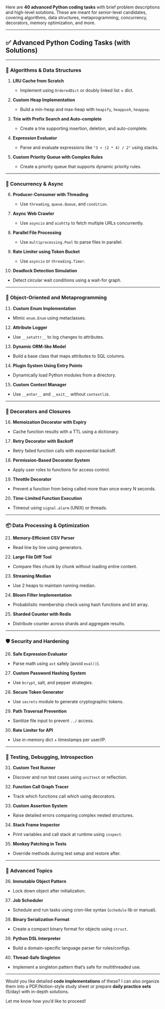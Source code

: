 Here are **40 advanced Python coding tasks** with brief problem descriptions and high-level solutions. These are meant for senior-level candidates, covering algorithms, data structures, metaprogramming, concurrency, decorators, memory optimization, and more.

---

## ✅ Advanced Python Coding Tasks (with Solutions)

---

### 🧠 **Algorithms & Data Structures**

1. **LRU Cache from Scratch**

   * Implement using `OrderedDict` or doubly linked list + dict.

2. **Custom Heap Implementation**

   * Build a min-heap and max-heap with `heapify`, `heappush`, `heappop`.

3. **Trie with Prefix Search and Auto-complete**

   * Create a trie supporting insertion, deletion, and auto-complete.

4. **Expression Evaluator**

   * Parse and evaluate expressions like `"3 + (2 * 4) / 2"` using stacks.

5. **Custom Priority Queue with Complex Rules**

   * Create a priority queue that supports dynamic priority rules.

---

### 🧵 **Concurrency & Async**

6. **Producer-Consumer with Threading**

   * Use `threading`, `queue.Queue`, and `condition`.

7. **Async Web Crawler**

   * Use `asyncio` and `aiohttp` to fetch multiple URLs concurrently.

8. **Parallel File Processing**

   * Use `multiprocessing.Pool` to parse files in parallel.

9. **Rate Limiter using Token Bucket**

   * Use `asyncio` or `threading.Timer`.

10. **Deadlock Detection Simulation**

* Detect circular wait conditions using a wait-for graph.

---

### 🧩 **Object-Oriented and Metaprogramming**

11. **Custom Enum Implementation**

* Mimic `enum.Enum` using metaclasses.

12. **Attribute Logger**

* Use `__setattr__` to log changes to attributes.

13. **Dynamic ORM-like Model**

* Build a base class that maps attributes to SQL columns.

14. **Plugin System Using Entry Points**

* Dynamically load Python modules from a directory.

15. **Custom Context Manager**

* Use `__enter__` and `__exit__` without `contextlib`.

---

### 🧰 **Decorators and Closures**

16. **Memoization Decorator with Expiry**

* Cache function results with a TTL using a dictionary.

17. **Retry Decorator with Backoff**

* Retry failed function calls with exponential backoff.

18. **Permission-Based Decorator System**

* Apply user roles to functions for access control.

19. **Throttle Decorator**

* Prevent a function from being called more than once every N seconds.

20. **Time-Limited Function Execution**

* Timeout using `signal.alarm` (UNIX) or threads.

---

### 📦 **Data Processing & Optimization**

21. **Memory-Efficient CSV Parser**

* Read line by line using generators.

22. **Large File Diff Tool**

* Compare files chunk by chunk without loading entire content.

23. **Streaming Median**

* Use 2 heaps to maintain running median.

24. **Bloom Filter Implementation**

* Probabilistic membership check using hash functions and bit array.

25. **Sharded Counter with Redis**

* Distribute counter across shards and aggregate results.

---

### 🛡️ **Security and Hardening**

26. **Safe Expression Evaluator**

* Parse math using `ast` safely (avoid `eval()`).

27. **Custom Password Hashing System**

* Use `bcrypt`, salt, and pepper strategies.

28. **Secure Token Generator**

* Use `secrets` module to generate cryptographic tokens.

29. **Path Traversal Prevention**

* Sanitize file input to prevent `../` access.

30. **Rate Limiter for API**

* Use in-memory dict + timestamps per user/IP.

---

### 🧪 **Testing, Debugging, Introspection**

31. **Custom Test Runner**

* Discover and run test cases using `unittest` or reflection.

32. **Function Call Graph Tracer**

* Track which functions call which using decorators.

33. **Custom Assertion System**

* Raise detailed errors comparing complex nested structures.

34. **Stack Frame Inspector**

* Print variables and call stack at runtime using `inspect`.

35. **Monkey Patching in Tests**

* Override methods during test setup and restore after.

---

### 🧠 **Advanced Topics**

36. **Immutable Object Pattern**

* Lock down object after initialization.

37. **Job Scheduler**

* Schedule and run tasks using cron-like syntax (`schedule` lib or manual).

38. **Binary Serialization Format**

* Create a compact binary format for objects using `struct`.

39. **Python DSL Interpreter**

* Build a domain-specific language parser for rules/configs.

40. **Thread-Safe Singleton**

* Implement a singleton pattern that’s safe for multithreaded use.

---

Would you like detailed **code implementations** of these?
I can also organize them into a PDF/Notion-style study sheet or prepare **daily practice sets** (5/day) with in-depth solutions.

Let me know how you’d like to proceed!
